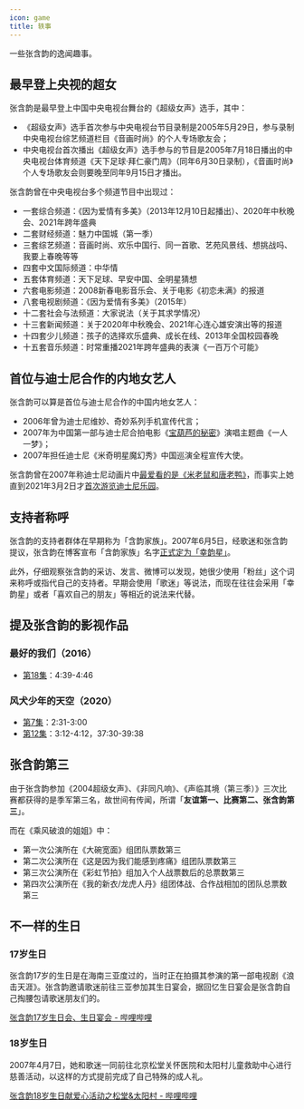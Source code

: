```yaml
---
icon: game
title: 轶事
---
```


一些张含韵的逸闻趣事。

## 最早登上央视的超女

张含韵是最早登上中国中央电视台舞台的《超级女声》选手，其中：

- 《超级女声》选手首次参与中央电视台节目录制是2005年5月29日，参与录制中央电视台综艺频道栏目《音画时尚》的个人专场歌友会；
- 中央电视台首次播出《超级女声》选手参与的节目是2005年7月18日播出的中央电视台体育频道《天下足球·拜仁豪门周》（同年6月30日录制），《音画时尚》个人专场歌友会则要晚至同年9月15日才播出。

张含韵曾在中央电视台多个频道节目中出现过：

- 一套综合频道：《因为爱情有多美》（2013年12月10日起播出）、2020年中秋晚会、2021年跨年盛典
- 二套财经频道：魅力中国城（第一季）
- 三套综艺频道：音画时尚、欢乐中国行、同一首歌、艺苑风景线、想挑战吗、我要上春晚等等
- 四套中文国际频道：中华情
- 五套体育频道：天下足球、早安中国、全明星猜想
- 六套电影频道：2008新春电影音乐会、关于电影《初恋未满》的报道
- 八套电视剧频道：《因为爱情有多美》（2015年）
- 十二套社会与法频道：大家说法（关于其求学情况）
- 十三套新闻频道：关于2020年中秋晚会、2021年心连心雄安演出等的报道
- 十四套少儿频道：孩子的选择欢乐盛典、成长在线、2013年全国校园春晚
- 十五套音乐频道：时常重播2021年跨年盛典的表演《一百万个可能》

## 首位与迪士尼合作的内地女艺人

张含韵可以算是首位与迪士尼合作的中国内地女艺人：

- 2006年曾为迪士尼维妙、奇妙系列手机宣传代言；
- 2007年为中国第一部与迪士尼合拍电影《[宝葫芦的秘密](https://movie.douban.com/subject/1960298/)》演唱主题曲《一人一梦》；
- 2007年担任迪士尼《米奇明星魔幻秀》中国巡演全程宣传大使。

张含韵曾在2007年称迪士尼动画片中[最爱看的是《米老鼠和唐老鸭》](http://ent.sina.com.cn/j/2007-06-19/18121604403.shtml)，而事实上她直到2021年3月2日才[首次游览迪士尼乐园](https://weibo.com/1172294045/K4jBY2gOh)。

## 支持者称呼

张含韵的支持者群体在早期称为「含韵家族」。2007年6月5日，经歌迷和张含韵提议，张含韵在博客宣布「含韵家族」名字[正式定为「幸韵星」](http://blog.sina.com.cn/s/blog_45dfc99d0100098h.html)。

此外，仔细观察张含韵的采访、发言、微博可以发现，她很少使用「粉丝」这个词来称呼或指代自己的支持者。早期会使用「歌迷」等说法，而现在往往会采用「幸韵星」或者「喜欢自己的朋友」等相近的说法来代替。

## 提及张含韵的影视作品

### 最好的我们（2016）
- [第18集](https://www.iqiyi.com/v_19rrlgolx8.html)：4:39-4:46

### 风犬少年的天空（2020）
- [第7集](https://www.bilibili.com/bangumi/play/ep342117)：2:31-3:00
- [第12集](https://www.bilibili.com/bangumi/play/ep342776)：3:12-4:12，37:30-39:38

## 张含韵第三

由于张含韵参加《2004超级女声》、《非同凡响》、《声临其境（第三季）》三次比赛都获得的是季军第三名，故世间有传闻，所谓「**友谊第一、比赛第二、张含韵第三**」。

而在《乘风破浪的姐姐》中：
- 第一次公演所在《大碗宽面》组团队票数第三
- 第二次公演所在《这是因为我们能感到疼痛》组团队票数第三
- 第三次公演所在《彩虹节拍》组加入个人战票数后的总票数第三
- 第四次公演所在《我的新衣/龙虎人丹》组团体战、合作战相加的团队总票数第三

## 不一样的生日

### 17岁生日

张含韵17岁的生日是在海南三亚度过的，当时正在拍摄其参演的第一部电视剧《浪击天涯》。张含韵邀请歌迷前往三亚参加其生日宴会，据回忆生日宴会是张含韵自己掏腰包请歌迷朋友们的。

[张含韵17岁生日会、生日宴会 - 哔哩哔哩](https://www.bilibili.com/video/BV1eX4y1V7vn)

### 18岁生日

2007年4月7日，她和歌迷一同前往北京松堂关怀医院和太阳村儿童救助中心进行慈善活动，以这样的方式提前完成了自己特殊的成人礼。

[张含韵18岁生日献爱心活动之松堂&太阳村 - 哔哩哔哩](https://www.bilibili.com/video/BV1Dv411y7oQ)